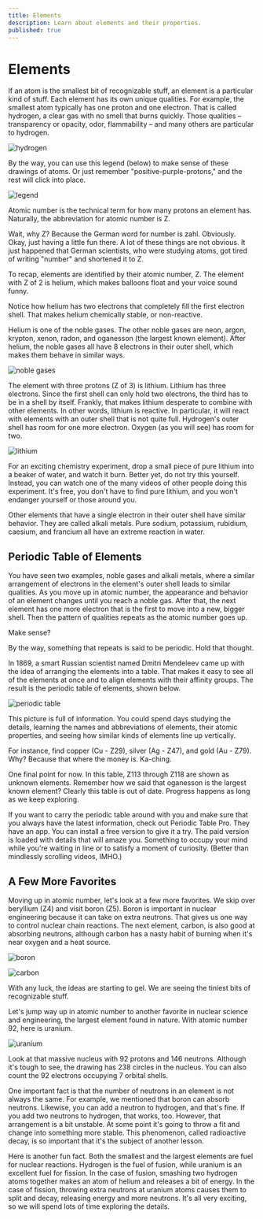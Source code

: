 ```yaml
---
title: Elements
description: Learn about elements and their properties.
published: true
---
```


# Elements

If an atom is the smallest bit of recognizable stuff, an element is a particular kind of stuff. Each element has its own unique qualities. For example, the smallest atom typically has one proton and one electron. That is called hydrogen, a clear gas with no smell that burns quickly. Those qualities – transparency or opacity, odor, flammability – and many others are particular to hydrogen.

![hydrogen](/images/courses/atoms/2D-gen3/H.svg)

By the way, you can use this legend (below) to make sense of these drawings of atoms. Or just remember "positive-purple-protons," and the rest will click into place.

![legend](/images/courses/atoms/clean-key.svg)

Atomic number is the technical term for how many protons an element has. Naturally, the abbreviation for atomic number is Z.

Wait, why Z? Because the German word for number is zahl. Obviously. Okay, just having a little fun there. A lot of these things are not obvious. It just happened that German scientists, who were studying atoms, got tired of writing "number" and shortened it to Z.

To recap, elements are identified by their atomic number, Z. The element with Z of 2 is helium, which makes balloons float and your voice sound funny.

Notice how helium has two electrons that completely fill the first electron shell. That makes helium chemically stable, or non-reactive.

Helium is one of the noble gases. The other noble gases are neon, argon, krypton, xenon, radon, and oganesson (the largest known element). After helium, the noble gases all have 8 electrons in their outer shell, which makes them behave in similar ways.

![noble gases](/images/courses/atoms/2D-gen3/He.svg)

The element with three protons (Z of 3) is lithium. Lithium has three electrons. Since the first shell can only hold two electrons, the third has to be in a shell by itself. Frankly, that makes lithium desperate to combine with other elements. In other words, lithium is reactive. In particular, it will react with elements with an outer shell that is not quite full. Hydrogen's outer shell has room for one more electron. Oxygen (as you will see) has room for two.

![lithium](/images/courses/atoms/2D-gen3/Li.svg)

For an exciting chemistry experiment, drop a small piece of pure lithium into a beaker of water, and watch it burn. Better yet, do not try this yourself. Instead, you can watch one of the many videos of other people doing this experiment. It's free, you don't have to find pure lithium, and you won't endanger yourself or those around you.

Other elements that have a single electron in their outer shell have similar behavior. They are called alkali metals. Pure sodium, potassium, rubidium, caesium, and francium all have an extreme reaction in water.

## Periodic Table of Elements

You have seen two examples, noble gases and alkali metals, where a similar arrangement of electrons in the element's outer shell leads to similar qualities. As you move up in atomic number, the appearance and behavior of an element changes until you reach a noble gas. After that, the next element has one more electron that is the first to move into a new, bigger shell. Then the pattern of qualities repeats as the atomic number goes up.

Make sense?

By the way, something that repeats is said to be periodic. Hold that thought.

In 1869, a smart Russian scientist named Dmitri Mendeleev came up with the idea of arranging the elements into a table. That makes it easy to see all of the elements at once and to align elements with their affinity groups. The result is the periodic table of elements, shown below.

![periodic table](/images/courses/atoms/periodic-table.png)

This picture is full of information. You could spend days studying the details, learning the names and abbreviations of elements, their atomic properties, and seeing how similar kinds of elements line up vertically.

For instance, find copper (Cu - Z29), silver (Ag - Z47), and gold (Au - Z79). Why? Because that where the money is. Ka-ching.

One final point for now. In this table, Z113 through Z118 are shown as unknown elements. Remember how we said that oganesson is the largest known element? Clearly this table is out of date. Progress happens as long as we keep exploring.

If you want to carry the periodic table around with you and make sure that you always have the latest information, check out Periodic Table Pro. They have an app. You can install a free version to give it a try. The paid version is loaded with details that will amaze you. Something to occupy your mind while you're waiting in line or to satisfy a moment of curiosity. (Better than mindlessly scrolling videos, IMHO.)

## A Few More Favorites

Moving up in atomic number, let's look at a few more favorites. We skip over beryllium (Z4) and visit boron (Z5). Boron is important in nuclear engineering because it can take on extra neutrons. That gives us one way to control nuclear chain reactions. The next element, carbon, is also good at absorbing neutrons, although carbon has a nasty habit of burning when it's near oxygen and a heat source.

![boron](/images/courses/atoms/2D-gen3/B.svg)

![carbon](/images/courses/atoms/2D-gen3/C.svg)

With any luck, the ideas are starting to gel. We are seeing the tiniest bits of recognizable stuff.

Let's jump way up in atomic number to another favorite in nuclear science and engineering, the largest element found in nature. With atomic number 92, here is uranium.

![uranium](/images/courses/atoms/2D-gen3/U.svg)

Look at that massive nucleus with 92 protons and 146 neutrons. Although it's tough to see, the drawing has 238 circles in the nucleus. You can also count the 92 electrons occupying 7 orbital shells.

One important fact is that the number of neutrons in an element is not always the same. For example, we mentioned that boron can absorb neutrons. Likewise, you can add a neutron to hydrogen, and that's fine. If you add two neutrons to hydrogen, that works, too. However, that arrangement is a bit unstable. At some point it's going to throw a fit and change into something more stable. This phenomenon, called radioactive decay, is so important that it's the subject of another lesson.

Here is another fun fact. Both the smallest and the largest elements are fuel for nuclear reactions. Hydrogen is the fuel of fusion, while uranium is an excellent fuel for fission. In the case of fusion, smashing two hydrogen atoms together makes an atom of helium and releases a bit of energy. In the case of fission, throwing extra neutrons at uranium atoms causes them to split and decay, releasing energy and more neutrons. It's all very exciting, so we will spend lots of time exploring the details.
